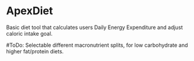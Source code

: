 # ApexDiet
Basic diet tool that calculates users Daily Energy Expenditure and adjust caloric intake goal.

#ToDo: 
Selectable different macronutrient splits, for low carbohydrate and higher fat/protein diets.

